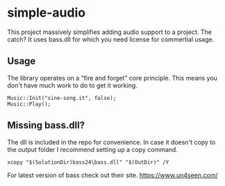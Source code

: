 # simple-audio

This project massively simplifies adding audio support to a project. 
The catch? It uses bass.dll for which you need license for commertial usage.

## Usage

The library operates on a "fire and forget" core principle. This means you
don't have much work to do to get it working.

	Music::Init("sine-song.it", false);
	Music::Play();

## Missing bass.dll?

The dll is included in the repo for convenience. In case it doesn't copy to
the output folder I recommend setting up a copy command.

	xcopy "$(SolutionDir)bass24\bass.dll" "$(OutDir)" /Y

For latest version of bass check out their site. https://www.un4seen.com/
